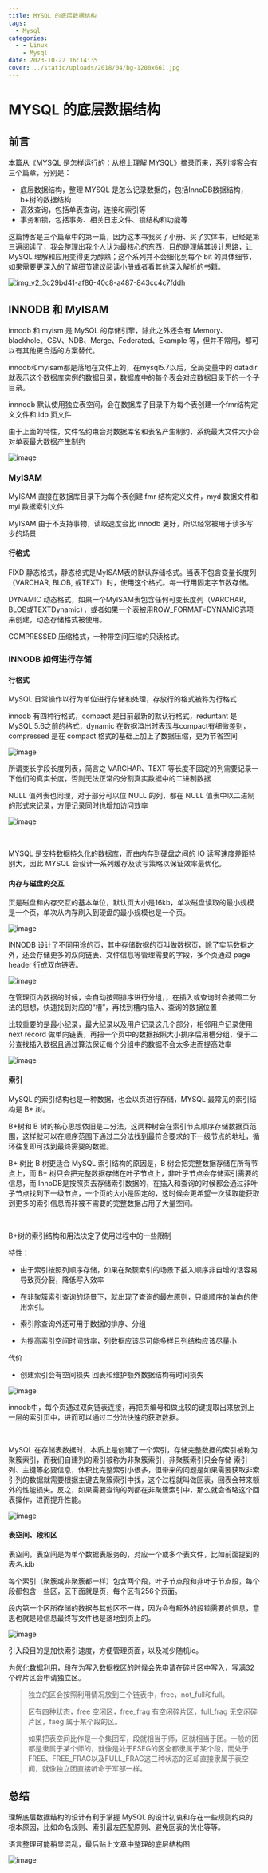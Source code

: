 ```yaml
---
title: MYSQL 的底层数据结构
tags:
  - Mysql
categories:
  - - Linux
    - Mysql
date: 2023-10-22 16:14:35
cover: ../static/uploads/2018/04/bg-1200x661.jpg
---
```


# MYSQL 的底层数据结构

## 前言

本篇从《MYSQL 是怎样运行的：从根上理解 MYSQL》摘录而来，系列博客会有三个篇章，分别是：

* 底层数据结构，整理 MYSQL 是怎么记录数据的，包括InnoDB数据结构，b+树的数据结构
* 高效查询，包括单表查询，连接和索引等
* 事务和锁，包括事务、相关日志文件、锁结构和功能等

这篇博客是三个篇章中的第一篇，因为这本书我买了小册、买了实体书，已经是第三遍阅读了，我会整理出我个人认为最核心的东西，目的是理解其设计思路，让 MySQL 理解和应用变得更为醇熟；这个系列并不会细化到每个 bit 的具体细节，如果需要更深入的了解细节建议阅读小册或者看其他深入解析的书籍。

​![img_v2_3c29bd41-af86-40c8-a487-843cc4c7fddh](../static/assets/blog-mysql-data//img_v2_3c29bd41-af86-40c8-a487-843cc4c7fddh-20231022151142-puvufsu.jpg)​

## INNODB 和 MyISAM

innodb 和 myism 是 MySQL 的存储引擎，除此之外还会有 Memory、blackhole、CSV、NDB、Merge、Federated、Example 等，但并不常用，都可以有其他更合适的方案替代。

innodb和myisam都是落地在文件上的，在mysql5.7以后，全局变量中的 datadir 就表示这个数据库实例的数据目录，数据库中的每个表会对应数据目录下的一个子目录。

innnodb 默认使用独立表空间，会在数据库子目录下为每个表创建一个fmr结构定义文件和.idb 页文件

由于上面的特性，文件名约束会对数据库名和表名产生制约，系统最大文件大小会对单表最大数据产生制约

​![image](../static/assets/blog-mysql-data//image-20231022155550-5k0l6km.png)​

### MyISAM

MyISAM 直接在数据库目录下为每个表创建 fmr 结构定义文件，myd 数据文件和myi 数据索引文件

MyISAM 由于不支持事物，读取速度会比 innodb 更好，所以经常被用于读多写少的场景

#### 行格式

FIXD 静态格式，静态格式是MyISAM表的默认存储格式。当表不包含变量长度列（VARCHAR, BLOB, 或TEXT）时，使用这个格式。每一行用固定字节数存储。

DYNAMIC 动态格式，如果一个MyISAM表包含任何可变长度列（VARCHAR, BLOB或TEXTDynamic），或者如果一个表被用ROW_FORMAT=DYNAMIC选项来创建，动态存储格式被使用。

COMPRESSED 压缩格式，一种带空间压缩的只读格式。

### INNODB 如何进行存储

#### 行格式

MySQL 日常操作以行为单位进行存储和处理，存放行的格式被称为行格式

innodb 有四种行格式，compact 是目前最新的默认行格式，reduntant 是 MySQL 5.6之前的格式，dynamic 在数据溢出时表现与compact有细微差别，compressed 是在 compact 格式的基础上加上了数据压缩，更为节省空间

​![image](../static/assets/blog-mysql-data//image-20231022151349-hhfcsvi.png)​

所谓变长字段长度列表，简言之 VARCHAR、TEXT 等长度不固定的列需要记录一下他们的真实长度，否则无法正常的分割真实数据中的二进制数据

NULL 值列表也同理，对于部分可以位 NULL 的列，都在 NULL 值表中以二进制的形式来记录，方便记录同时也增加访问效率

​![image](../static/assets/blog-mysql-data//image-20231022151427-cdomd4f.png)​

‍

MYSQL 是支持数据持久化的数据库，而由内存到硬盘之间的 IO 读写速度差距特别大，因此 MYSQL 会设计一系列缓存及读写策略以保证效率最优化。

#### 内存与磁盘的交互

页是磁盘和内存交互的基本单位，默认页大小是16kb，单次磁盘读取的最小规模是一个页，单次从内存刷入到硬盘的最小规模也是一个页。

​![image](../static/assets/blog-mysql-data//image-20231022152408-lw69gqr.png)

INNODB 设计了不同用途的页，其中存储数据的页叫做数据页，除了实际数据之外，还会存储更多的双向链表、文件信息等管理需要的字段，多个页通过 page header 行成双向链表。

​![image](../static/assets/blog-mysql-data//image-20231022152531-jqyzc9r.png)​

在管理页内数据的时候，会自动按照排序进行分组，，在插入或查询时会按照二分法的思想，快速找到对应的“槽”，再找到槽内插入、查询的数据位置

比较重要的是最小纪录，最大纪录以及用户记录这几个部分，相邻用户记录使用 next record 做单向链表，再把一个页中的数据按照大小排序后用槽分组，便于二分查找插入数据且通过算法保证每个分组中的数据不会太多进而提高效率

​![image](../static/assets/blog-mysql-data//image-20231022152639-tt5wpmc.png)​

#### 索引

MySQL 的索引结构也是一种数据，也会以页进行存储，MYSQL 最常见的索引结构是 B+ 树。

B+树和 B 树的核心思想依旧是二分法，这两种树会在索引节点顺序存储数据页范围，这样就可以在顺序范围下通过二分法找到最符合要求的下一级节点的地址，循环往复即可找到最终需要的数据。

B+ 树比 B 树更适合 MySQL 索引结构的原因是，B 树会把完整数据存储在所有节点上，而 B+ 树只会把完整数据存储在叶子节点上，非叶子节点会存储索引需要的信息，而 InnoDB是按照页去存储索引数据的，在插入和查询的时候都会通过非叶子节点找到下一级节点，一个页的大小是固定的，这时候会更希望一次读取能获取到更多的索引信息而非被不需要的完整数据占用了大量空间。

‍

B+树的索引结构和用法决定了使用过程中的一些限制

特性：

* 由于索引按照列顺序存储，如果在聚簇索引的场景下插入顺序非自增的话容易导致页分裂，降低写入效率

* 在非聚簇索引查询的场景下，就出现了查询的最左原则，只能顺序的单向的使用索引。

* 索引除查询外还可用于数据的排序、分组

* 为提高索引空间时间效率，列数据应该尽可能多样且列结构应该尽量小

代价：

* 创建索引会有空间损失 回表和维护额外数据结构有时间损失

​![image](../static/assets/blog-mysql-data//image-20231022153108-w3co404.png)​

innodb中，每个页通过双向链表连接，再把页编号和做比较的键提取出来放到上一层的索引页中，进而可以通过二分法快速的获取数据。

‍

MySQL 在存储表数据时，本质上是创建了一个索引，存储完整数据的索引被称为聚簇索引，而我们自建列的索引被称为非聚簇索引，非聚簇索引只会存储 索引列、主键等必要信息，体积比完整索引小很多，但带来的问题是如果需要获取非索引列的数据就需要根据主键去聚簇索引中找，这个过程就叫做回表，回表会带来额外的性能损失。反之，如果需要查询的列都在非聚簇索引中，那么就会省略这个回表操作，进而提升性能。

​![image](../static/assets/blog-mysql-data//image-20231022160918-fkn8z8d.png)​

#### 表空间、段和区

表空间，表空间是为单个数据表服务的，对应一个或多个表文件，比如前面提到的 表名.idb

每个索引（聚簇或非聚簇都一样）包含两个段，叶子节点段和非叶子节点段，每个段都包含一些区，区下面就是页，每个区有256个页面。

段内第一个区所存储的数据与其他区不一样，因为会有额外的段锁需要的信息，意思也就是段信息最终写文件也是落地到页上的。

​![image](../static/assets/blog-mysql-data//image-20231022155028-q9j66v5.png)​

引入段目的是加快索引速度，方便管理页面，以及减少随机io。

为优化数据利用，段在为写入数据找区的时候会先申请在碎片区中写入，写满32个碎片区会申请独立区。

> 独立的区会按照利用情况放到三个链表中，free，not_full和full。
> 
> 区有四种状态，free 空闲区，free_frag 有空闲碎片区，full_frag 无空闲碎片区，faeg 属于某个段的区。
> 
> 如果把表空间比作是一个集团军，段就相当于师，区就相当于团。一般的团都是隶属于某个师的，就像是处于FSEG的区全都隶属于某个段，而处于FREE、FREE_FRAG以及FULL_FRAG这三种状态的区却直接隶属于表空间，就像独立团直接听命于军部一样。

## 总结

理解底层数据结构的设计有利于掌握 MySQL 的设计初衷和存在一些规则约束的根本原因，比如命名规则、索引最左匹配原则、避免回表的优化等等。

语言整理可能稍显混乱，最后贴上文章中整理的底层结构图

​![image](../static/assets/blog-mysql-data//image-20231022155257-ex7gsav.png)​
